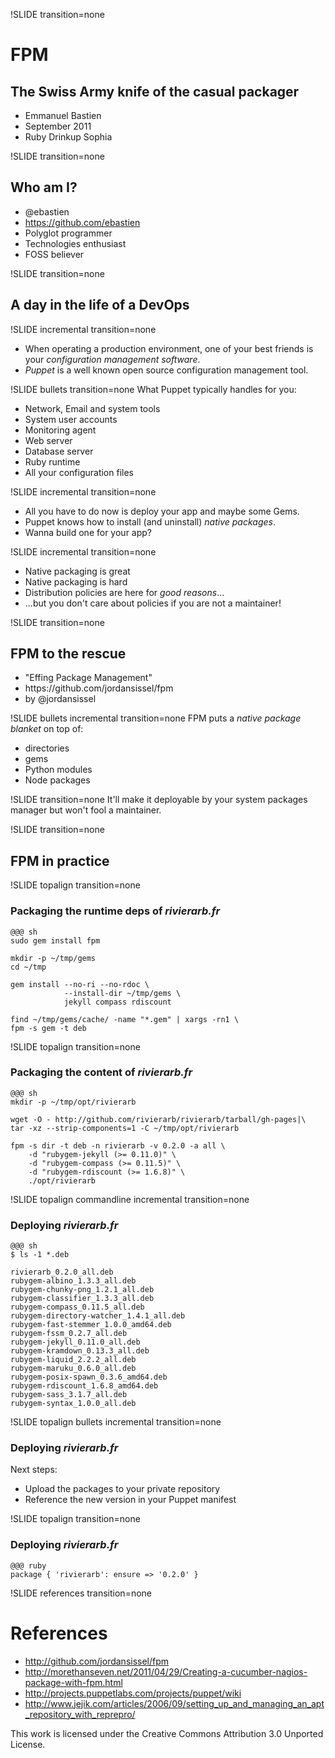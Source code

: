 !SLIDE transition=none
# FPM #
## The Swiss Army knife of the casual packager ##
<ul class="title_desc">
<li>Emmanuel Bastien</li>
<li>September 2011</li>
<li>Ruby Drinkup Sophia</li>
</ul>

!SLIDE transition=none
## Who am I? ##
* @ebastien
* <https://github.com/ebastien>
* Polyglot programmer
* Technologies enthusiast
* FOSS believer

!SLIDE transition=none
## A day in the life of a DevOps ##

!SLIDE incremental transition=none
* When operating a production environment, one of your best friends is your *configuration management software*.
* *Puppet* is a well known open source configuration management tool.

!SLIDE bullets transition=none
What Puppet typically handles for you:

* Network, Email and system tools
* System user accounts
* Monitoring agent
* Web server
* Database server
* Ruby runtime
* All your configuration files

!SLIDE incremental transition=none
* All you have to do now is deploy your app and maybe some Gems.
* Puppet knows how to install (and uninstall) *native packages*.
* Wanna build one for your app?

!SLIDE incremental transition=none
* Native packaging is <span class="good">great</span>
* Native packaging is <span class="bad">hard</span>
* Distribution policies are here for *good reasons*...
* ...but you don't care about policies if you are not a maintainer!

!SLIDE transition=none
## FPM to the rescue ##
<ul class="title_desc">
<li>"Effing Package Management"</li>
<li>https://github.com/jordansissel/fpm</li>
<li>by @jordansissel</li>
</ul>

!SLIDE bullets incremental transition=none
FPM puts a *native package blanket* on top of:

* directories
* gems
* Python modules
* Node packages

!SLIDE transition=none
It'll make it deployable by your system packages manager but won't fool a maintainer.

!SLIDE transition=none
## FPM in practice ##

!SLIDE topalign transition=none
### Packaging the runtime deps of *rivierarb.fr* ###
    @@@ sh
    sudo gem install fpm
    
    mkdir -p ~/tmp/gems
    cd ~/tmp
    
    gem install --no-ri --no-rdoc \
                --install-dir ~/tmp/gems \
                jekyll compass rdiscount
    
    find ~/tmp/gems/cache/ -name "*.gem" | xargs -rn1 \
    fpm -s gem -t deb

!SLIDE topalign transition=none
### Packaging the content of *rivierarb.fr* ###
    @@@ sh
    mkdir -p ~/tmp/opt/rivierarb
    
    wget -O - http://github.com/rivierarb/rivierarb/tarball/gh-pages|\
    tar -xz --strip-components=1 -C ~/tmp/opt/rivierarb
    
    fpm -s dir -t deb -n rivierarb -v 0.2.0 -a all \
        -d "rubygem-jekyll (>= 0.11.0)" \
        -d "rubygem-compass (>= 0.11.5)" \
        -d "rubygem-rdiscount (>= 1.6.8)" \
        ./opt/rivierarb

!SLIDE topalign commandline incremental transition=none
### Deploying *rivierarb.fr* ###
    @@@ sh
    $ ls -1 *.deb
    
    rivierarb_0.2.0_all.deb
    rubygem-albino_1.3.3_all.deb
    rubygem-chunky-png_1.2.1_all.deb
    rubygem-classifier_1.3.3_all.deb
    rubygem-compass_0.11.5_all.deb
    rubygem-directory-watcher_1.4.1_all.deb
    rubygem-fast-stemmer_1.0.0_amd64.deb
    rubygem-fssm_0.2.7_all.deb
    rubygem-jekyll_0.11.0_all.deb
    rubygem-kramdown_0.13.3_all.deb
    rubygem-liquid_2.2.2_all.deb
    rubygem-maruku_0.6.0_all.deb
    rubygem-posix-spawn_0.3.6_amd64.deb
    rubygem-rdiscount_1.6.8_amd64.deb
    rubygem-sass_3.1.7_all.deb
    rubygem-syntax_1.0.0_all.deb

!SLIDE topalign bullets incremental transition=none
### Deploying *rivierarb.fr* ###
Next steps:

* Upload the packages to your private repository
* Reference the new version in your Puppet manifest

!SLIDE topalign transition=none
### Deploying *rivierarb.fr* ###
    @@@ ruby
    package { 'rivierarb': ensure => '0.2.0' }

!SLIDE references transition=none
# References #
* <http://github.com/jordansissel/fpm>
* <http://morethanseven.net/2011/04/29/Creating-a-cucumber-nagios-package-with-fpm.html>
* <http://projects.puppetlabs.com/projects/puppet/wiki>
* <http://www.jejik.com/articles/2006/09/setting_up_and_managing_an_apt_repository_with_reprepro/>

<p class="license">This work is licensed under the Creative Commons Attribution 3.0 Unported License.</p>
